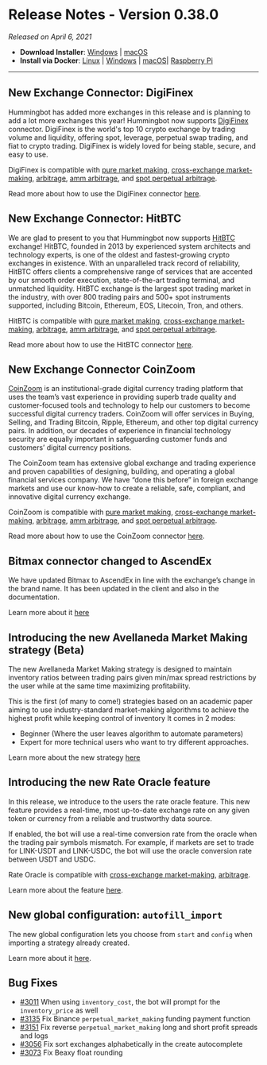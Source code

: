 # Release Notes - Version 0.38.0



_Released on April 6, 2021_

- **Download Installer**: [Windows](https://dist.hummingbot.io/hummingbot_v0.38.0_setup.exe) | [macOS](https://dist.hummingbot.io/hummingbot_v0.38.0.dmg)
- **Install via Docker**: [Linux](/installation/linux/#install-via-docker) | [Windows](/installation/windows/#install-via-docker) | [macOS](/installation/mac/#install-via-docker)| [Raspberry Pi](/installation/raspberry/)

---

## New Exchange Connector: DigiFinex

Hummingbot has added more exchanges in this release and is planning to add a lot more exchanges this year! Hummingbot now supports [DigiFinex](https://www.digifinex.com/en-ww) connector. DigiFinex is the world's top 10 crypto exchange by trading volume and liquidity, offering spot, leverage, perpetual swap trading, and fiat to crypto trading. DigiFinex is widely loved for being stable, secure, and easy to use.

DigiFinex is compatible with [pure market making](https://docs.hummingbot.io/strategies/pure-market-making/), [cross-exchange market-making](/strategies/cross-exchange-market-making/), [arbitrage](/strategies/arbitrage/), [amm arbitrage](/strategies/amm-arb/), and [spot perpetual arbitrage](/strategies/spot-perpetual-arb/).

Read more about how to use the DigiFinex connector [here](/spot-connectors/digifinex/).

## New Exchange Connector: HitBTC

We are glad to present to you that Hummingbot now supports [HitBTC](https://hitbtc.com/) exchange! HitBTC, founded in 2013 by experienced system architects and technology experts, is one of the oldest and fastest-growing crypto exchanges in existence. With an unparalleled track record of reliability, HitBTC offers clients a comprehensive range of services that are accented by our smooth order execution, state-of-the-art trading terminal, and unmatched liquidity. HitBTC exchange is the largest spot trading market in the industry, with over 800 trading pairs and 500+ spot instruments supported, including Bitcoin, Ethereum, EOS, Litecoin, Tron, and others.

HitBTC is compatible with [pure market making](https://docs.hummingbot.io/strategies/pure-market-making/), [cross-exchange market-making](/strategies/cross-exchange-market-making/), [arbitrage](/strategies/arbitrage/), [amm arbitrage](/strategies/amm-arb/), and [spot perpetual arbitrage](/strategies/spot-perpetual-arb/).

Read more about how to use the HitBTC connector [here](/spot-connectors/hitbtc/).

## New Exchange Connector CoinZoom

[CoinZoom](https://www.coinzoom.com/) is an institutional-grade digital currency trading platform that uses the team’s vast experience in providing superb trade quality and customer-focused tools and technology to help our customers to become successful digital currency traders. CoinZoom will offer services in Buying, Selling, and Trading Bitcoin, Ripple, Ethereum, and other top digital currency pairs. In addition, our decades of experience in financial technology security are equally important in safeguarding customer funds and customers’ digital currency positions.

The CoinZoom team has extensive global exchange and trading experience and proven capabilities of designing, building, and operating a global financial services company. We have “done this before” in foreign exchange markets and use our know-how to create a reliable, safe, compliant, and innovative digital currency exchange.

CoinZoom is compatible with [pure market making](https://docs.hummingbot.io/strategies/pure-market-making/), [cross-exchange market-making](/strategies/cross-exchange-market-making/), [arbitrage](/strategies/arbitrage/), [amm arbitrage](/strategies/amm-arb/), and [spot perpetual arbitrage](/strategies/spot-perpetual-arb/).

Read more about how to use the CoinZoom connector [here](/spot-connectors/coinzoom/).

## Bitmax connector changed to AscendEx

We have updated Bitmax to AscendEx in line with the exchange’s change in the brand name. It has been updated in the client and also in the documentation.

Learn more about it [here](/spot-connectors/ascend-ex/)

## Introducing the new Avellaneda Market Making strategy (Beta)

The new Avellaneda Market Making strategy is designed to maintain inventory ratios between trading pairs given min/max spread restrictions by the user while at the same time maximizing profitability.

This is the first (of many to come!) strategies based on an academic paper aiming to use industry-standard market-making algorithms to achieve the highest profit while keeping control of inventory
It comes in 2 modes:

- Beginner (Where the user leaves algorithm to automate parameters)
- Expert for more technical users who want to try different approaches.

Learn more about the new strategy [here](/strategies/avellaneda-market-making/)

## Introducing the new Rate Oracle feature

In this release, we introduce to the users the rate oracle feature. This new feature provides a real-time, most up-to-date exchange rate on any given token or currency from a reliable and trustworthy data source.

If enabled, the bot will use a real-time conversion rate from the oracle when the trading pair symbols mismatch. For example, if markets are set to trade for LINK-USDT and LINK-USDC, the bot will use the oracle conversion rate between USDT and USDC.

Rate Oracle is compatible with [cross-exchange market-making](/strategies/cross-exchange-market-making/), [arbitrage](/strategies/arbitrage/).

Learn more about the feature [here](/features/rate-oracle/).

## New global configuration: `autofill_import`

The new global configuration lets you choose from `start` and `config` when importing a strategy already created.

Learn more about it [here](/operation/config-files/#autofill-import).

## Bug Fixes

- [#3011](https://github.com/CoinAlpha/hummingbot/pull/3011) When using `inventory_cost`, the bot will prompt for the `inventory_price` as well
- [#3135](https://github.com/CoinAlpha/hummingbot/pull/3135) Fix Binance `perpetual_market_making` funding payment function
- [#3151](https://github.com/CoinAlpha/hummingbot/pull/3151) Fix reverse `perpetual_market_making` long and short profit spreads and logs
- [#3056](https://github.com/CoinAlpha/hummingbot/pull/3056) Fix sort exchanges alphabetically in the create autocomplete
- [#3073](https://github.com/CoinAlpha/hummingbot/pull/3073) Fix Beaxy float rounding
